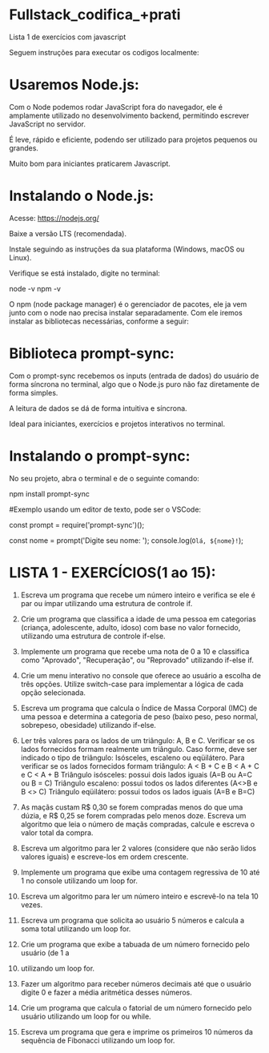 # Fullstack_codifica_+prati
Lista 1 de exercícios com javascript

Seguem instruções para executar os codigos localmente: 

# Usaremos Node.js:

Com o Node podemos rodar JavaScript fora do navegador, ele é amplamente utilizado no desenvolvimento backend,
permitindo escrever JavaScript no servidor.

É leve, rápido e eficiente, podendo ser utilizado para projetos pequenos ou grandes.

Muito bom para iniciantes praticarem Javascript.

# Instalando o Node.js:

Acesse: https://nodejs.org/

Baixe a versão LTS (recomendada).

Instale seguindo as instruções da sua plataforma (Windows, macOS ou Linux).

Verifique se está instalado, digite no terminal:

node -v
npm -v

O npm (node package manager) é o gerenciador de pacotes, ele ja vem junto com o node nao precisa instalar separadamente. Com ele iremos instalar as bibliotecas necessárias, conforme a seguir:

# Biblioteca prompt-sync:

Com o prompt-sync recebemos os inputs (entrada de dados) do usuário de forma síncrona no terminal, algo que o Node.js puro não faz diretamente de forma simples.

A leitura de dados se dá de forma intuitiva e síncrona.

Ideal para iniciantes, exercícios e projetos interativos no terminal.

# Instalando o prompt-sync:

No seu projeto, abra o terminal e de o seguinte comando:

npm install prompt-sync

#Exemplo usando um editor de texto, pode ser o VSCode:

const prompt = require('prompt-sync')();

const nome = prompt('Digite seu nome: ');
console.log(`Olá, ${nome}!`);

# LISTA 1 - EXERCÍCIOS(1 ao 15):
 

1. Escreva um programa que recebe um número inteiro e verifica se ele é par ou ímpar
utilizando uma estrutura de controle if.

2. Crie um programa que classifica a idade de uma pessoa em categorias (criança,
adolescente, adulto, idoso) com base no valor fornecido, utilizando uma estrutura de
controle if-else.

3. Implemente um programa que recebe uma nota de 0 a 10 e classifica como
"Aprovado", "Recuperação", ou "Reprovado" utilizando if-else if.

4. Crie um menu interativo no console que oferece ao usuário a escolha de três opções.
Utilize switch-case para implementar a lógica de cada opção selecionada.

5. Escreva um programa que calcula o Índice de Massa Corporal (IMC) de uma pessoa e
determina a categoria de peso (baixo peso, peso normal, sobrepeso, obesidade)
utilizando if-else.

6. Ler três valores para os lados de um triângulo: A, B e C. Verificar se os lados fornecidos
formam realmente um triângulo. Caso forme, deve ser indicado o tipo de triângulo:
Isósceles, escaleno ou eqüilátero.
Para verificar se os lados fornecidos formam triângulo: A < B + C e B < A + C e C < A + B
Triângulo isósceles: possui dois lados iguais (A=B ou A=C ou B = C)
Triângulo escaleno: possui todos os lados diferentes (A<>B e B <> C)
Triângulo eqüilátero: possui todos os lados iguais (A=B e B=C)

7. As maçãs custam R$ 0,30 se forem compradas menos do que uma dúzia, e R$ 0,25 se
forem compradas pelo menos doze. Escreva um algoritmo que leia o número de maçãs
compradas, calcule e escreva o valor total da compra.

8. Escreva um algoritmo para ler 2 valores (considere que não serão lidos valores iguais)
e escreve-los em ordem crescente.

9. Implemente um programa que exibe uma contagem regressiva de 10 até 1 no console
utilizando um loop for.

10. Escreva um algoritmo para ler um número inteiro e escrevê-lo na tela 10 vezes.

11. Escreva um programa que solicita ao usuário 5 números e calcula a soma total
utilizando um loop for.

12. Crie um programa que exibe a tabuada de um número fornecido pelo usuário (de 1 a
10) utilizando um loop for.

13. Fazer um algoritmo para receber números decimais até que o usuário digite 0 e fazer
a média aritmética desses números.

14. Crie um programa que calcula o fatorial de um número fornecido pelo usuário
utilizando um loop for ou while.

15. Escreva um programa que gera e imprime os primeiros 10 números da sequência de
Fibonacci utilizando um loop for.
